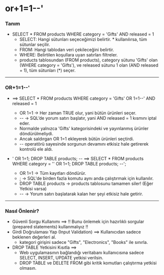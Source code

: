 # or+1=1--'

### Tanım
- SELECT * FROM products WHERE category = 'Gifts' AND released = 1
    - SELECT: Hangi sütunları seçeceğimizi belirtir. * kullanılırsa, tüm sütunlar seçilir.
    - FROM: Hangi tablodan veri çekileceğini belirtir.
    - WHERE: Belirtilen koşullara uyan satırları filtreler.
    - products tablosundan (FROM products), category sütunu 'Gifts' olan (WHERE category = 'Gifts'), ve released sütunu 1 olan (AND released = 1), tüm sütunları (*) seçer.

-------------------------------------

### OR+1=1--'
- ==> SELECT * FROM products WHERE category = 'Gifts' OR 1=1--' AND released = 1
    - OR 1=1 → Her zaman TRUE olur, yani bütün ürünleri seçer.
    - -- → SQL’de yorum satırı başlatır, yani AND released = 1 kısmını iptal eder.
    - Normalde yalnızca 'Gifts' kategorisindeki ve yayınlanmış ürünler döndürülmeliydi.
    - Ancak saldırgan OR 1=1 ekleyerek bütün ürünleri seçtirdi.
    - -- operatörü sayesinde sorgunun devamını etkisiz hale getirerek kontrolü ele aldı.

- ' OR 1=1; DROP TABLE products; -- ==> SELECT * FROM products WHERE category = '' OR 1=1; DROP TABLE products; --';
    - OR 1=1 → Tüm kayıtları döndürür.
    - ; → SQL'de birden fazla komutu aynı anda çalıştırmak için kullanılır.
    - DROP TABLE products → products tablosunu tamamen siler!  (Eğer Yetkisi varsa)
    - -- → Yorum satırı başlatarak kalan her şeyi etkisiz hale getirir.

-------------------------------------

### Nasıl Önlenir?
- Güvenli Sorgu Kullanımı ==> !! Bunu önlemek için hazırlıklı sorgular (prepared statements) kullanmalıyız !!
- Girdi Doğrulaması Yap (Input Validation) ==> Kullanıcıdan sadece beklenen değerleri al. 
    - kategori girişini sadece "Gifts", "Electronics", "Books" ile sınırla.
- DROP TABLE Yetkisini Kısıtla ==> 
    - Web uygulamasının bağlandığı veritabanı kullanıcısına sadece SELECT, INSERT, UPDATE yetkisi verilsin. 
    - DROP TABLE ve DELETE FROM gibi kritik komutları çalıştırma yetkisi olmasın.